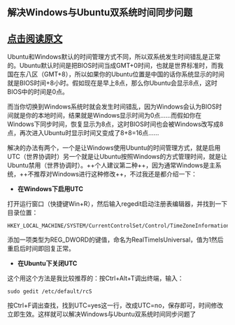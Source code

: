 ## 解决Windows与Ubuntu双系统时间同步问题    
[点击阅读原文](http://mtoou.info/windows-ubuntu-shijian/)     
---
Ubuntu和Windows默认的时间管理方式不同，所以双系统发生时间错乱是正常的。Ubuntu默认时间是把BIOS时间当成GMT+0时间，也就是世界标准时，而我国在东八区（GMT+8），所以如果你的Ubuntu位置是中国的话你系统显示的时间就是BIOS时间+8小时。假如现在是早上8点，那么你Ubuntu会显示8点，这时BIOS中的时间是0点。

而当你切换到Windows系统时就会发生时间错乱，因为Windows会认为BIOS时间就是你的本地时间，结果就是Windows显示时间为0点……而假如你在Windows下同步时间，恢复显示为8点，这时BIOS时间也会被Windows改写成8点，再次进入Ubuntu时显示时间又变成了8+8=16点……

解决的办法有两个，一个是让Windows使用Ubuntu的时间管理方式，就是启用UTC（世界协调时）另一个就是让Ubuntu按照Windows的方式管理时间，就是让Ubuntu禁用（世界协调时）。++个人建议第二种++，因为通常Windows是主系统，++不推荐对Windows进行这种修改++，不过我还是都介绍一下：

* **在Windows下启用UTC**

打开运行窗口（快捷键Win+R），然后输入regedit启动注册表编辑器，并找到一下目录位置：


```
HKEY_LOCAL_MACHINE/SYSTEM/CurrentControlSet/Control/TimeZoneInformation/
```

添加一项类型为REG_DWORD的键值，命名为RealTimeIsUniversal，值为1然后重启后时间即回复正常。

* **在Ubuntu下关闭UTC**

这个用这个方法是我比较推荐的：按Ctrl+Alt+T调出终端，输入：


```
sudo gedit /etc/default/rcS
```

按Ctrl+F调出查找，找到UTC=yes这一行，改成UTC=no，保存即可，时间修改立即生效。这样就可以解决Windows与Ubuntu双系统时间同步问题了
